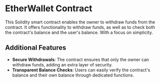 # EtherWallet Contract

This Solidity smart contract enables the owner to withdraw funds from the contract. It offers functionality to withdraw funds, as well as to check both the contract's balance and the user's balance. With a focus on simplicity.

## Additional Features

- **Secure Withdrawals**: The contract ensures that only the owner can withdraw funds, adding an extra layer of security.
- **Transparent Balance Checks**: Users can easily verify the contract's balance and their own balance through dedicated functions.
